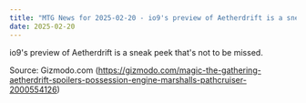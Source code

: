 ```yaml
---
title: "MTG News for 2025-02-20 - io9's preview of Aetherdrift is a sneak peek that'..."
date: 2025-02-20
---
```


io9's preview of Aetherdrift is a sneak peek that's not to be missed.

Source: Gizmodo.com (https://gizmodo.com/magic-the-gathering-aetherdrift-spoilers-possession-engine-marshalls-pathcruiser-2000554126)
